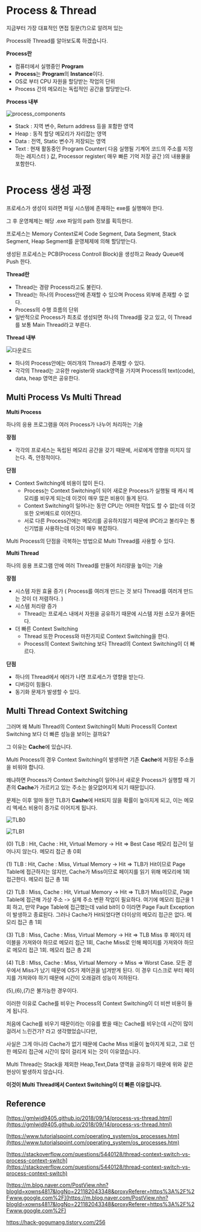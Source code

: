 # Process & Thread

지금부터 가장 대표적인 면접 질문(?)으로 알려져 있는

Process와 Thread를 알아보도록 하겠습니다.

**Process란**

- 컴퓨터에서 실행중인 **Program**
- **Process**는 **Program**의 **Instance**이다.
- OS로 부터 CPU 자원을 할당받는 작업의 단위
- Process 간의 메모리는 독립적인 공간을 할당받는다.

**Process 내부**

![process_components](https://user-images.githubusercontent.com/43809168/69495971-47fedd80-0f10-11ea-9e86-524f00a4f0b9.jpg)

- Stack : 지역 변수, Return address 등을 포함한 영역
- Heap : 동적 할당 메모리가 자리잡는 영역 
- Data : 전역, Static 변수가 저장되는 영역
- Text : 현재 활동중인 Program Counter( 다음 실행될 기계어 코드의 주소를 지정하는 레지스터 ) 값, Processor register( 매우 빠른 기억 저장 공간 )의 내용물을 포함한다.

# Process 생성 과정

프로세스가 생성이 되려면 파일 시스템에 존재하는 exe를 실행해야 한다.

그 후 운영체제는 해당 .exe 파일의 path 정보를 획득한다.

프로세스는 Memory Context로써 Code Segment, Data Segment, Stack Segment, Heap Segment를 운영체제에 의해 할당받는다.

생성된 프로세스는 PCB(Process Controll Block)을 생성하고 Ready Queue에 Push 한다.

**Thread란**

- Thread는 경량 Process라고도 불린다.
- Thread는 하나의 Process안에 존재할 수 있으며 Process 외부에 존재할 수 없다.
- Process의 수행 흐름의 단위
- 일반적으로 Process가 최초로 생성되면 하나의 Thread를 갖고 있고, 이 Thread를 보통 Main Thread라고 부른다.

**Thread 내부**

![다운로드](https://user-images.githubusercontent.com/43809168/69496147-551ccc00-0f12-11ea-99bf-8c031ed99f21.jpeg)

- 하나의 Process안에는 여러개의 Thread가 존재할 수 있다.
- 각각의 Thread는 고유한 register와 stack영역을 가지며 Process의 text(code), data, heap 영역은 공유한다.


## Multi Process Vs Multi Thread

**Multi Process**

하나의 응용 프로그램을 여러 Process가 나누어 처리하는 기술

**장점**
- 각각의 프로세스는 독립된 메모리 공간을 갖기 때문에, 서로에게 영향을 미치지 않는다. 즉, 안정적이다.

**단점**

- Context Switching에 비용이 많이 든다.
	- Process는 Context Switching이 되어 새로운 Process가 실행될 때 캐시 메모리를 비우게 되는데 이것이 매우 많은 비용이 들게 된다. 
	- Context Switching이 일어나는 동안 CPU는 어떠한 작업도 할 수 없는데 이것 또한 오버헤드로 이어진다.
	- 서로 다른 Process간에는 메모리를 공유하지않기 때문에 IPC라고 불리우는 통신기법을 사용하는데 이것이 매우 복잡하다.

Multi Process의 단점을 극복하는 방법으로 Multi Thread를 사용할 수 있다.

**Multi Thread**

하나의 응용 프로그램 안에 여러 Thread를 만들어 처리량을 높이는 기술

**장점**

- 시스템 자원 효율 증가 ( Process를 여러개 만드는 것 보다 Thread를 여러개 만드는 것이 더 저렴하다. )
- 시스템 처리량 증가
	- Thread는 프로세스 내에서 자원을 공유하기 때문에 시스템 자원 소모가 줄어든다.
- 더 빠른 Context Switching
	- Thread 또한 Process와 마찬가지로 Context Switching을 한다.
	- Process의 Context Switching 보다 Thread의 Context Switching이 더 빠르다.

**단점**

- 하나의 Thread에서 에러가 나면 프로세스가 영향을 받는다.
- 디버깅이 힘들다.
- 동기화 문제가 발생할 수 있다.

## Multi Thread Context Switching

그러며 왜 Multi Thread의 Context Switching이 Multi Process의 Context Switching 보다 더 빠른 성능을 보이는 걸까요?

그 이유는 **Cache**에 있습니다.

Multi Process의 경우 Context Switching이 발생하면 기존 **Cache**에 저장된 주소들을 비워야 합니다.

왜냐하면 Process가 Context Switching이 일어나서 새로운 Process가 실행할 때 기존의 **Cache**가 가르키고 있는 주소는 쓸모없어지게 되기 때문입니다.

문제는 이후 얼마 동안 TLB가 **Cashe**에 Hit되지 않을 확률이 높아지게 되고, 이는 메모리 엑세스 비용이 증가로 이어지게 됩니다.

![TLB0](https://user-images.githubusercontent.com/43809168/69537543-b3ee4e00-0fc3-11ea-9137-c3f6bcad1207.png)

![TLB1](https://user-images.githubusercontent.com/43809168/69537545-b51f7b00-0fc3-11ea-8313-f0e27f7f5a9b.png)

(0) TLB : Hit, Cache : Hit, Virtual Memory -> Hit => Best Case 메모리 접근이 일어나지 않는다. 메모리 접근 총 0회

(1) TLB : Hit, Cache : Miss, Virtual Memory -> Hit => TLB가 Hit이므로 Page Table에 접근하지는 않지만, Cache가 Miss이므로 페이지를 읽기 위해 메모리에 1회 접근한다. 메모리 접근 총 1회

(2) TLB : Miss, Cache : Hit, Virtual Memory -> Hit => TLB가 Miss이므로, Page Table에 접근해 가상 주소 -> 실제 주소 변환 작업이 필요하다. 여기에 메모리 접근을 1회 하고, 만약 Page Table에 접근했는데 valid bit이 0 이라면 Page Fault Exception이 발생하고 종료된다. 그러나 Cache가 Hit되었다면 더이상의 메모리 접근은 없다. 메모리 접근 총 1회

(3) TLB : Miss, Cache : Miss, Virtual Memory -> Hit => TLB Miss 후 페이지 테이블을 가져와야 하므로 메모리 접근 1회, Cache Miss로 인해 페이지를 가져와야 하므로 메모리 접근 1회. 메모리 접근 총 2회

(4) TLB : MIss, Cache : Miss, Virtual Memory -> Miss => Worst Case. 모든 경우에서 Miss가 났기 때문에 OS가 제어권을 넘겨받게 된다. 이 경우 디스크로 부터 페이지를 가져와야 하기 때문에 시간이 오래걸려 성능이 저하된다.

(5),(6),(7)은 불가능한 경우이다.

이러한 이유로 Cache를 비우는 Process의 Context Switching이 더 비싼 비용이 들게 됩니다.

처음에 Cache를 비우기 때문이라는 이유를 봤을 때는 Cache를 비우는데 시간이 많이 걸려서 느린건가? 라고 생각했었습니다만,

사실은 그게 아니라 Cache가 없기 때문에 Cache Miss 비율이 높아지게 되고, 그로 인한 메모리 접근에 시간이 많이 걸리게 되는 것이 이유였습니다.

Multi Thread는 Stack을 제외한 Heap,Text,Data 영역을 공유하기 때문에 위와 같은 현상이 발생하지 않습니다.

**이것이 Multi Thread에서 Context Switching이 더 빠른 이유입니다.**

## Reference

[https://gmlwjd9405.github.io/2018/09/14/process-vs-thread.html](https://gmlwjd9405.github.io/2018/09/14/process-vs-thread.html)

[https://www.tutorialspoint.com/operating_system/os_processes.htm](https://www.tutorialspoint.com/operating_system/os_processes.htm)

[https://stackoverflow.com/questions/5440128/thread-context-switch-vs-process-context-switch](https://stackoverflow.com/questions/5440128/thread-context-switch-vs-process-context-switch)

[https://m.blog.naver.com/PostView.nhn?blogId=xowns4817&logNo=221182043348&proxyReferer=https%3A%2F%2Fwww.google.com%2F](https://m.blog.naver.com/PostView.nhn?blogId=xowns4817&logNo=221182043348&proxyReferer=https%3A%2F%2Fwww.google.com%2F)

https://hack-gogumang.tistory.com/256